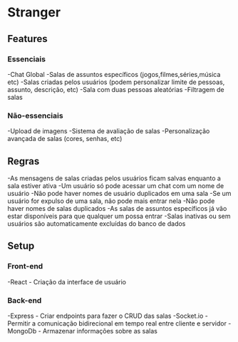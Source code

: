 # Stranger

## Features

### Essenciais
-Chat Global
-Salas de assuntos específicos (jogos,filmes,séries,música etc)
-Salas criadas pelos usuários (podem personalizar limite de pessoas, assunto, descrição, etc)
-Sala com duas pessoas aleatórias
-Filtragem de salas

### Não-essenciais
-Upload de imagens
-Sistema de avaliação de salas
-Personalização avançada de salas (cores, senhas, etc)

## Regras
-As mensagens de salas criadas pelos usuários ficam salvas enquanto a sala estiver ativa
-Um usuário só pode acessar um chat com um nome de usuário
-Não pode haver nomes de usuário duplicados em uma sala
-Se um usuário for expulso de uma sala, não pode mais entrar nela
-Não pode haver nomes de salas duplicados
-As salas de assuntos específicos já vão estar disponíveis para que qualquer um possa entrar
-Salas inativas ou sem usuários são automaticamente excluídas do banco de dados

## Setup

### Front-end
-React - Criação da interface de usuário

### Back-end
-Express - Criar endpoints para fazer o CRUD das salas
-Socket.io - Permitir a comunicação bidirecional em tempo real entre cliente e servidor
-MongoDb - Armazenar informações sobre as salas
